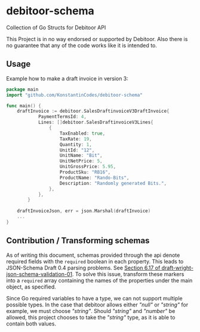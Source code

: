 # debitoor-schema
Collection of Go Structs for Debitoor API

This Project is in no way endorsed or supported by Debitoor.
Also there is no guarantee that any of the code works like it is intended to.

## Usage
Example how to make a draft invoice in version 3:
```go
package main
import "github.com/KonstantinCodes/debitoor-schema"

func main() {
    draftInvoice := debitoor.SalesDraftinvoiceV3DraftInvoice{
            PaymentTermsId: 4,
            Lines: []debitoor.SalesDraftinvoiceV3Lines{
                {
                    TaxEnabled: true,
                    TaxRate: 19,
                    Quantity: 1,
                    UnitId: "12",
                    UnitName: "Bit",
                    UnitNetPrice: 5,
                    UnitGrossPrice: 5.95,
                    ProductSku: "RB16",
                    ProductName: "Rando-Bits",
                    Description: "Randomly generated Bits.",
                },
            },
        }
        
    draftInvoiceJson, err = json.Marshal(draftInvoice)
    ...
}
```

## Contribution / Transforming schemas
As of writing this document, schemas provided through the api denote required fields with the `required` boolean in each property.
This leads to JSON-Schema Draft 0.4 parsing problems. See [Section 6.17 of draft-wright-json-schema-validation-01](http://json-schema.org/latest/json-schema-validation.html#rfc.section.6.17). To solve this issue, transform these markers into a `required` array containing the names of the properties under the main object, as specified.

Since Go required variables to have a type, we can not support multiple possible types. In the case that debitoor allows either *"null"* or *"string"* for example, we must choose *"string"*. Should *"string"* and *"number"* be allowed, this project chooses to take the *"string"* type, as it is able to contain both values.